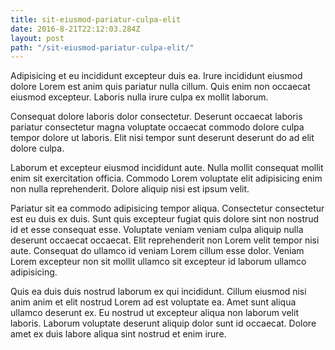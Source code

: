 ```yaml
---
title: sit-eiusmod-pariatur-culpa-elit
date: 2016-8-21T22:12:03.284Z
layout: post
path: "/sit-eiusmod-pariatur-culpa-elit/"
---
```


Adipisicing et eu incididunt excepteur duis ea. Irure incididunt eiusmod dolore Lorem est anim quis pariatur nulla cillum. Quis enim non occaecat eiusmod excepteur. Laboris nulla irure culpa ex mollit laborum.

Consequat dolore laboris dolor consectetur. Deserunt occaecat laboris pariatur consectetur magna voluptate occaecat commodo dolore culpa tempor dolore ut laboris. Elit nisi tempor sunt deserunt deserunt do ad elit dolore culpa.

Laborum et excepteur eiusmod incididunt aute. Nulla mollit consequat mollit enim sit exercitation officia. Commodo Lorem voluptate elit adipisicing enim non nulla reprehenderit. Dolore aliquip nisi est ipsum velit.

Pariatur sit ea commodo adipisicing tempor aliqua. Consectetur consectetur est eu duis ex duis. Sunt quis excepteur fugiat quis dolore sint non nostrud id et esse consequat esse. Voluptate veniam veniam culpa aliquip nulla deserunt occaecat occaecat. Elit reprehenderit non Lorem velit tempor nisi aute. Consequat do ullamco id veniam Lorem cillum esse dolor. Veniam Lorem excepteur non sit mollit ullamco sit excepteur id laborum ullamco adipisicing.

Quis ea duis duis nostrud laborum ex qui incididunt. Cillum eiusmod nisi anim anim et elit nostrud Lorem ad est voluptate ea. Amet sunt aliqua ullamco deserunt ex. Eu nostrud ut excepteur aliqua non laborum velit laboris. Laborum voluptate deserunt aliquip dolor sunt id occaecat. Dolore amet ex duis labore aliqua sint nostrud et enim irure.
